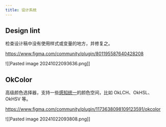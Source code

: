 ```yaml
---
title: 设计系统
---
```

## Design lint
检查设计稿中没有使用样式或变量的地方，并修复之。

https://www.figma.com/community/plugin/801195587640428208

![[Pasted image 20241022093636.png]]

## OkColor
高级颜色选择器，支持一些[感知统一](https://bottosson.github.io/posts/oklab/)的颜色空间，比如 OkLCH、OkHSL、OkHSV 等。

https://www.figma.com/community/plugin/1173638098109123591/okcolor

![[Pasted image 20241022093808.png]]